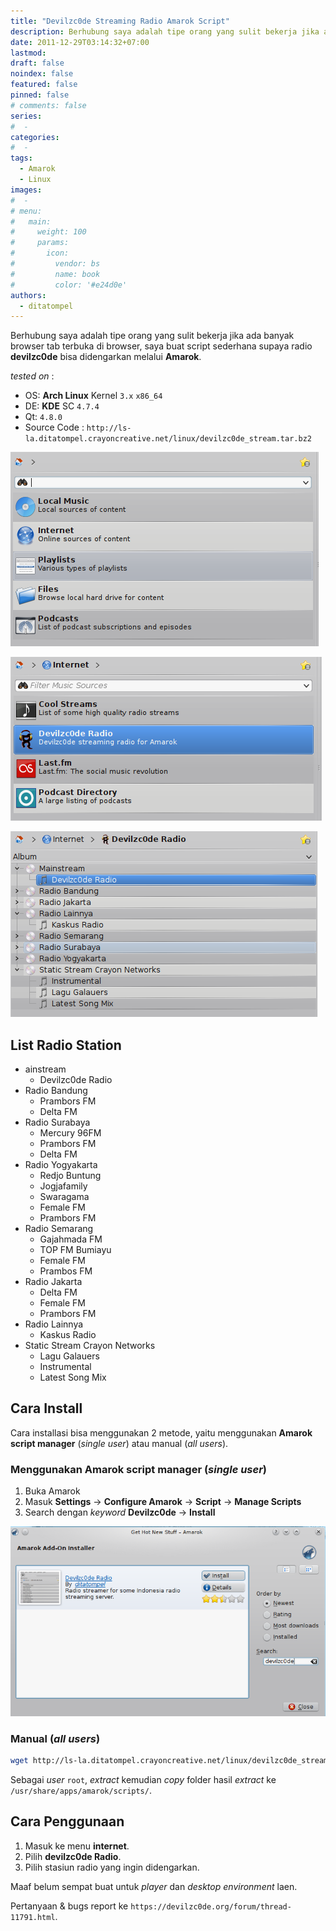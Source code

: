 ```yaml
---
title: "Devilzc0de Streaming Radio Amarok Script"
description: Berhubung saya adalah tipe orang yang sulit bekerja jika ada banyak browser tab terbuka di browser, saya buat script sederhana supaya radio devilzc0de bisa didengarkan melalui Amarok.
date: 2011-12-29T03:14:32+07:00
lastmod:
draft: false
noindex: false
featured: false
pinned: false
# comments: false
series:
#  - 
categories:
#  - 
tags:
  - Amarok
  - Linux
images:
#  - 
# menu:
#   main:
#     weight: 100
#     params:
#       icon:
#         vendor: bs
#         name: book
#         color: '#e24d0e'
authors:
  - ditatompel
---
```


Berhubung saya adalah tipe orang yang sulit bekerja jika ada banyak browser tab terbuka di browser, saya  buat script sederhana supaya radio **devilzc0de** bisa didengarkan melalui **Amarok**.

<!--more-->

*tested on* :
* OS: **Arch Linux** Kernel `3.x` `x86_64`
* DE: **KDE** SC `4.7.4`
* Qt: `4.8.0`
* Source Code : `http://ls-la.ditatompel.crayoncreative.net/linux/devilzc0de_stream.tar.bz2`

![](dc-amarok2.png#center)

![](dc-amarok3.png#center)

![](dc-amarok4.png#center)

## List Radio Station
* ainstream
    * Devilzc0de Radio
* Radio Bandung
    * Prambors FM
    * Delta FM
* Radio Surabaya
    * Mercury 96FM
    * Prambors FM
    * Delta FM
* Radio Yogyakarta
    * Redjo Buntung
    * Jogjafamily
    * Swaragama
    * Female FM
    * Prambors FM
* Radio Semarang
    * Gajahmada FM
    * TOP FM Bumiayu
    * Female FM
    * Prambos FM
* Radio Jakarta
    * Delta FM
    * Female FM
    * Prambors FM
* Radio Lainnya
    * Kaskus Radio
* Static Stream Crayon Networks
    * Lagu Galauers
    * Instrumental
    * Latest Song Mix

## Cara Install
Cara installasi bisa menggunakan 2 metode, yaitu menggunakan **Amarok script manager** (*single user*) atau manual (*all users*).

### Menggunakan Amarok script manager (*single user*)
1. Buka Amarok
2. Masuk **Settings** -> **Configure Amarok** -> **Script** -> **Manage Scripts**
3. Search dengan *keyword* **Devilzc0de** -> **Install**

![](dc-amarok1.png#center)

### Manual (*all users*)
```bash
wget http://ls-la.ditatompel.crayoncreative.net/linux/devilzc0de_stream.tar.bz2
```
Sebagai *user* `root`, *extract* kemudian *copy* folder hasil *extract* ke `/usr/share/apps/amarok/scripts/`.

## Cara Penggunaan
1. Masuk ke menu **internet**.
2. Pilih **devilzc0de Radio**.
3. Pilih stasiun radio yang ingin didengarkan.

Maaf belum sempat buat untuk *player* dan *desktop environment* laen.


Pertanyaan & bugs report ke `https://devilzc0de.org/forum/thread-11791.html`.